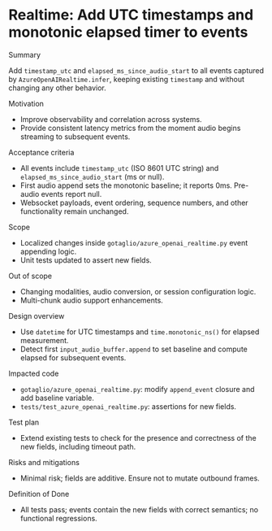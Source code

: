 # Realtime: Add UTC timestamps and monotonic elapsed timer to events

Summary

Add `timestamp_utc` and `elapsed_ms_since_audio_start` to all events captured by `AzureOpenAIRealtime.infer`, keeping existing `timestamp` and without changing any other behavior.

Motivation

- Improve observability and correlation across systems.
- Provide consistent latency metrics from the moment audio begins streaming to subsequent events.

Acceptance criteria

- All events include `timestamp_utc` (ISO 8601 UTC string) and `elapsed_ms_since_audio_start` (ms or null).
- First audio append sets the monotonic baseline; it reports 0ms. Pre-audio events report null.
- Websocket payloads, event ordering, sequence numbers, and other functionality remain unchanged.

Scope

- Localized changes inside `gotaglio/azure_openai_realtime.py` event appending logic.
- Unit tests updated to assert new fields.

Out of scope

- Changing modalities, audio conversion, or session configuration logic.
- Multi-chunk audio support enhancements.

Design overview

- Use `datetime` for UTC timestamps and `time.monotonic_ns()` for elapsed measurement.
- Detect first `input_audio_buffer.append` to set baseline and compute elapsed for subsequent events.

Impacted code

- `gotaglio/azure_openai_realtime.py`: modify `append_event` closure and add baseline variable.
- `tests/test_azure_openai_realtime.py`: assertions for new fields.

Test plan

- Extend existing tests to check for the presence and correctness of the new fields, including timeout path.

Risks and mitigations

- Minimal risk; fields are additive. Ensure not to mutate outbound frames.

Definition of Done

- All tests pass; events contain the new fields with correct semantics; no functional regressions.

